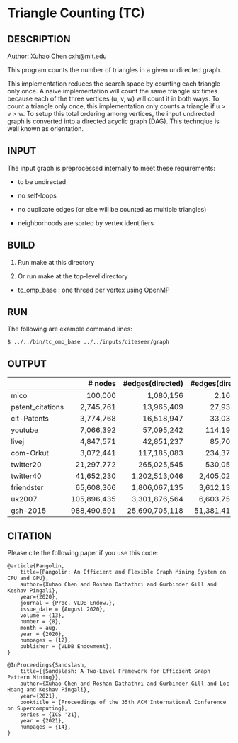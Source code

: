 Triangle Counting (TC)
================================================================================

DESCRIPTION 
--------------------------------------------------------------------------------

Author: Xuhao Chen <cxh@mit.edu>

This program counts the number of triangles in a given undirected graph.

This implementation reduces the search space by counting each triangle only
once. A naive implementation will count the same triangle six times because
each of the three vertices (u, v, w) will count it in both ways. To count
a triangle only once, this implementation only counts a triangle if u > v > w.
To setup this total ordering among vertices, the input undirected graph is 
converted into a directed acyclic graph (DAG). This technqiue is well known
as orientation.

INPUT
--------------------------------------------------------------------------------

The input graph is preprocessed internally to meet these requirements:

  - to be undirected

  - no self-loops

  - no duplicate edges (or else will be counted as multiple triangles)

  - neighborhoods are sorted by vertex identifiers

BUILD
--------------------------------------------------------------------------------

1. Run make at this directory

2. Or run make at the top-level directory

  - tc_omp_base : one thread per vertex using OpenMP

RUN
--------------------------------------------------------------------------------

The following are example command lines:

`$ ../../bin/tc_omp_base ../../inputs/citeseer/graph`

OUTPUT
--------------------------------------------------------------------------------

|                  |    # nodes  |#edges(directed)| #edges(directed)  |   # triangles   |
|------------------|------------:|---------------:|------------------:|----------------:|
| mico             |     100,000 |      1,080,156 |         2,160,312 |      12,534,960 |
| patent_citations |   2,745,761 |     13,965,409 |        27,930,818 |       6,913,764 |
| cit-Patents      |   3,774,768 |     16,518,947 |        33,037,894 |       7,515,023 |
| youtube          |   7,066,392 |     57,095,242 |       114,190,484 |     103,017,122 |
| livej            |   4,847,571 |     42,851,237 |        85,702,474 |     285,730,264 |
| com-Orkut        |   3,072,441 |    117,185,083 |       234,370,166 |     627,584,181 |
| twitter20        |  21,297,772 |    265,025,545 |       530,051,090 |  17,295,646,010 |
| twitter40        |  41,652,230 |  1,202,513,046 |     2,405,026,092 |  34,824,916,864 |
| friendster       |  65,608,366 |  1,806,067,135 |     3,612,134,270 |   4,173,724,142 |
| uk2007           | 105,896,435 |  3,301,876,564 |     6,603,753,128 | 286,701,284,103 |
| gsh-2015         | 988,490,691 | 25,690,705,118 |    51,381,410,236 | 910,140,734,636 |

CITATION
--------------------------------------------------------------------------------

Please cite the following paper if you use this code:

```
@article{Pangolin,
	title={Pangolin: An Efficient and Flexible Graph Mining System on CPU and GPU},
	author={Xuhao Chen and Roshan Dathathri and Gurbinder Gill and Keshav Pingali},
	year={2020},
	journal = {Proc. VLDB Endow.},
	issue_date = {August 2020},
	volume = {13},
	number = {8},
	month = aug,
	year = {2020},
	numpages = {12},
	publisher = {VLDB Endowment},
}
```

```
@InProceedings{Sandslash,
	title={{Sandslash: A Two-Level Framework for Efficient Graph Pattern Mining}},
	author={Xuhao Chen and Roshan Dathathri and Gurbinder Gill and Loc Hoang and Keshav Pingali},
	year={2021},
	booktitle = {Proceedings of the 35th ACM International Conference on Supercomputing},
	series = {ICS '21},
	year = {2021},
	numpages = {14},
}
```
